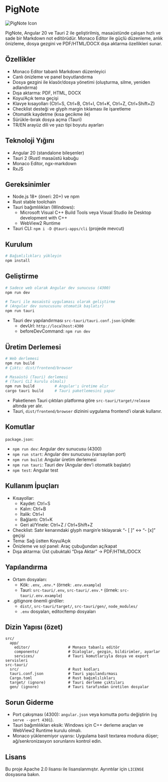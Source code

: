 # PigNote

![PigNote Icon](src-tauri/icons/Pignote.ico)

PigNote, Angular 20 ve Tauri 2 ile geliştirilmiş, masaüstünde çalışan hızlı ve sade bir Markdown not editörüdür. Monaco Editor ile güçlü düzenleme, anlık önizleme, dosya gezgini ve PDF/HTML/DOCX dışa aktarma özellikleri sunar.

## Özellikler

- Monaco Editor tabanlı Markdown düzenleyici
- Canlı önizleme ve panel boyutlandırma
- Dosya gezgini ile klasör/dosya yönetimi (oluşturma, silme, yeniden adlandırma)
- Dışa aktarma: PDF, HTML, DOCX
- Koyu/Açık tema geçişi
- Klavye kısayolları (Ctrl+S, Ctrl+B, Ctrl+I, Ctrl+K, Ctrl+Z, Ctrl+Shift+Z)
- Checklist desteği ve glyph margin tıklaması ile işaretleme
- Otomatik kaydetme (kısa gecikme ile)
- Sürükle-bırak dosya açma (Tauri)
- TR/EN arayüz dili ve yazı tipi boyutu ayarları

## Teknoloji Yığını

- Angular 20 (standalone bileşenler)
- Tauri 2 (Rust) masaüstü kabuğu
- Monaco Editor, ngx-markdown
- RxJS

## Gereksinimler

- Node.js 18+ (öneri: 20+) ve npm
- Rust stable toolchain
- Tauri bağımlılıkları (Windows):
  - Microsoft Visual C++ Build Tools veya Visual Studio ile Desktop development with C++
  - WebView2 Runtime
- Tauri CLI: `npm i -D @tauri-apps/cli` (projede mevcut)

## Kurulum

```bash
# Bağımlılıkları yükleyin
npm install
```

## Geliştirme

```bash
# Sadece web olarak Angular dev sunucusu (4300)
npm run dev

# Tauri ile masaüstü uygulaması olarak geliştirme
# (Angular dev sunucusunu otomatik başlatır)
npm run tauri
```

- Tauri dev yapılandırması `src-tauri/tauri.conf.json` içinde:
  - devUrl: `http://localhost:4300`
  - beforeDevCommand: `npm run dev`

## Üretim Derlemesi

```bash
# Web derlemesi
npm run build
# Çıktı: dist/frontend/browser

# Masaüstü (Tauri) derlemesi
# (Tauri CLI kurulu olmalı)
npm run build         # Angular'ı üretime alır
cargo tauri build     # Tauri paketlemesini yapar
```

- Paketlenen Tauri çıktıları platforma göre `src-tauri/target/release` altında yer alır.
- Tauri, `dist/frontend/browser` dizinini uygulama frontend’i olarak kullanır.

## Komutlar

`package.json`:
- `npm run dev`: Angular dev sunucusu (4300)
- `npm run start`: Angular dev sunucusu (varsayılan port)
- `npm run build`: Angular üretim derlemesi
- `npm run tauri`: Tauri dev (Angular dev’i otomatik başlatır)
- `npm test`: Angular test

## Kullanım İpuçları

- Kısayollar:
  - Kaydet: Ctrl+S
  - Kalın: Ctrl+B
  - İtalik: Ctrl+I
  - Bağlantı: Ctrl+K
  - Geri al/Yinele: Ctrl+Z / Ctrl+Shift+Z
- Checklist: Satır kenarındaki glyph margin’e tıklayarak “- [ ]” ↔ “- [x]” geçişi
- Tema: Sağ üstten Koyu/Açık
- Önizleme ve sol panel: Araç çubuğundan aç/kapat
- Dışa aktarma: Üst çubuktaki “Dışa Aktar” → PDF/HTML/DOCX

## Yapılandırma

- Ortam dosyaları:
  - Kök: `.env`, `.env.*` (örnek: `.env.example`)
  - Tauri: `src-tauri/.env`, `src-tauri/.env.*` (örnek: `src-tauri/.env.example`)
- .gitignore önemli girdiler:
  - `dist/`, `src-tauri/target/`, `src-tauri/gen/`, `node_modules/`
  - `.env` dosyaları, editor/temp dosyaları

## Dizin Yapısı (özet)

```
src/
  app/
    editor/                 # Monaco tabanlı editör
    components/             # Dialoglar, gezgin, bildirimler, ayarlar
    services/               # Tauri komutlarıyla dosya ve export servisleri
src-tauri/
  src/                      # Rust kodları
  tauri.conf.json           # Tauri yapılandırması
  Cargo.toml                # Rust bağımlılıkları
  target/ (ignore)          # Tauri derleme çıktıları
  gen/ (ignore)             # Tauri tarafından üretilen dosyalar
```

## Sorun Giderme

- Port çakışması (4300): `angular.json` veya komutta portu değiştirin (`ng serve --port 4301`).
- Tauri bağımlılıkları eksik: Windows için C++ derleme araçları ve WebView2 Runtime kurulu olmalı.
- Monaco yüklenemiyor uyarısı: Uygulama basit textarea moduna düşer; ağ/senkronizasyon sorunlarını kontrol edin.

## Lisans

Bu proje Apache 2.0 lisansı ile lisanslanmıştır. Ayrıntılar için `LICENSE` dosyasına bakın.

